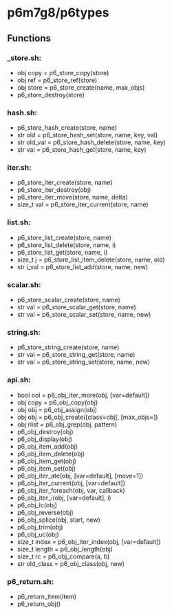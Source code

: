 # p6m7g8/p6types

## Functions

### _store.sh:
- obj copy = p6_store_copy(store)
- obj ref = p6_store_ref(store)
- obj store = p6_store_create(name, max_objs)
- p6_store_destroy(store)

### hash.sh:
- p6_store_hash_create(store, name)
- str old = p6_store_hash_set(store, name, key, val)
- str old_val = p6_store_hash_delete(store, name, key)
- str val = p6_store_hash_get(store, name, key)

### iter.sh:
- p6_store_iter_create(store, name)
- p6_store_iter_destroy(obj)
- p6_store_iter_move(store, name, delta)
- size_t val = p6_store_iter_current(store, name)

### list.sh:
- p6_store_list_create(store, name)
- p6_store_list_delete(store, name, i)
- p6_store_list_get(store, name, i)
- size_t j = p6_store_list_item_delete(store, name, old)
- str i_val = p6_store_list_add(store, name, new)

### scalar.sh:
- p6_store_scalar_create(store, name)
- str val = p6_store_scalar_get(store, name)
- str val = p6_store_scalar_set(store, name, new)

### string.sh:
- p6_store_string_create(store, name)
- str val = p6_store_string_get(store, name)
- str val = p6_store_string_set(store, name, new)

### api.sh:
- bool ool = p6_obj_iter_more(obj, [var=default])
- obj copy = p6_obj_copy(obj)
- obj obj = p6_obj_assign(obj)
- obj obj = p6_obj_create([class=obj], [max_objs=])
- obj rlist = p6_obj_grep(obj, pattern)
- p6_obj_destroy(obj)
- p6_obj_display(obj)
- p6_obj_item_add(obj)
- p6_obj_item_delete(obj)
- p6_obj_item_get(obj)
- p6_obj_item_set(obj)
- p6_obj_iter_ate(obj, [var=default], [move=1])
- p6_obj_iter_current(obj, [var=default])
- p6_obj_iter_foreach(obj, var, callback)
- p6_obj_iter_i(obj, [var=default], i)
- p6_obj_lc(obj)
- p6_obj_reverse(obj)
- p6_obj_splice(obj, start, new)
- p6_obj_trim(obj)
- p6_obj_uc(obj)
- size_t index = p6_obj_iter_index(obj, [var=default])
- size_t length = p6_obj_length(obj)
- size_t rc = p6_obj_compare(a, b)
- str old_class = p6_obj_class(obj, new)

### p6_return.sh:
- p6_return_item(item)
- p6_return_obj()
